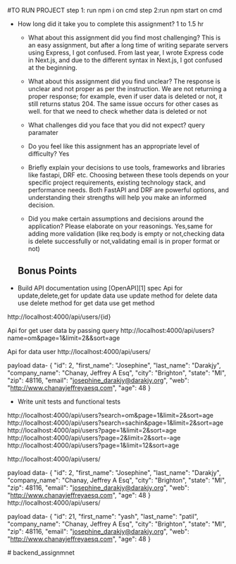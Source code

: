 #TO RUN PROJECT
step 1: run npm i on cmd 
step 2:run npm start on cmd

- How long did it take you to complete this assignment?
  1 to 1.5 hr


  - What about this assignment did you find most challenging?
This is an easy assignment, but after a long time of writing separate servers using Express, I got confused.  From last year, I wrote Express code in Next.js, and due to the different syntax in Next.js, I got confused at the beginning.



  - What about this assignment did you find unclear?
The response is unclear and not proper as per the instruction. We are not returning a proper response; for example, even if user data is deleted or not, it still returns status 204. The same issue occurs for other cases as well.
for that we need to check whether data is deleted or not 
  
  - What challenges did you face that you did not expect?
    query paramater  


  - Do you feel like this assignment has an appropriate level of difficulty?
  Yes

  - Briefly explain your decisions to use tools, frameworks and libraries like fastapi, DRF etc.
  Choosing between these tools depends on your specific project requirements, existing technology stack, and performance needs. Both FastAPI and DRF are powerful options, and understanding their strengths will help you make an informed decision.






  - Did you make certain assumptions and decisions around the application? Please elaborate on your reasonings.
  Yes,same for adding more validation (like req.body is empty or not,checking data is delete successfully or not,validating email is in proper format or not)


  ## Bonus Points

- Build API documentation using [OpenAPI][1] spec
Api for update,delete,get
for update data use update method
for delete data use delete method
for get data use get method

http://localhost:4000/api/users/{id}

Api for get user data by passing query
http://localhost:4000/api/users?name=om&page=1&limit=2&&sort=age

Api for data user 
http://localhost:4000/api/users/

payload data-  {
      "id": 2,
      "first_name": "Josephine",
      "last_name": "Darakjy",
      "company_name": "Chanay, Jeffrey A Esq",
      "city": "Brighton",
      "state": "MI",
      "zip": 48116,
      "email": "josephine_darakjy@darakjy.org",
      "web": "http://www.chanayjeffreyaesq.com",
      "age": 48
    }


- Write unit tests and functional tests

http://localhost:4000/api/users?search=om&page=1&limit=2&sort=age
http://localhost:4000/api/users?search=sachin&page=1&limit=2&sort=age
http://localhost:4000/api/users?page=1&limit=2&sort=age
http://localhost:4000/api/users?page=2&limit=2&sort=-age
http://localhost:4000/api/users?page=1&limit=12&sort=age


http://localhost:4000/api/users/

payload data-  {
      "id": 2,
      "first_name": "Josephine",
      "last_name": "Darakjy",
      "company_name": "Chanay, Jeffrey A Esq",
      "city": "Brighton",
      "state": "MI",
      "zip": 48116,
      "email": "josephine_darakjy@darakjy.org",
      "web": "http://www.chanayjeffreyaesq.com",
      "age": 48
    }
http://localhost:4000/api/users/

payload data-  {
      "id": 21,
      "first_name": "yash",
      "last_name": "patil",
      "company_name": "Chanay, Jeffrey A Esq",
      "city": "Brighton",
      "state": "MI",
      "zip": 48116,
      "email": "josephine_darakjy@darakjy.org",
      "web": "http://www.chanayjeffreyaesq.com",
      "age": 48
    }

#   b a c k e n d _ a s s i g n m n e t  
 